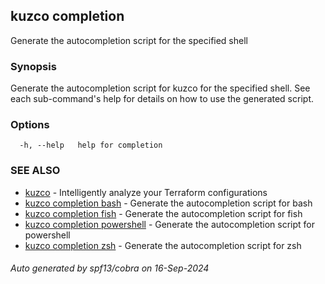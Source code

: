 ## kuzco completion

Generate the autocompletion script for the specified shell

### Synopsis

Generate the autocompletion script for kuzco for the specified shell.
See each sub-command's help for details on how to use the generated script.


### Options

```
  -h, --help   help for completion
```

### SEE ALSO

* [kuzco](kuzco.md)	 - Intelligently analyze your Terraform configurations
* [kuzco completion bash](kuzco_completion_bash.md)	 - Generate the autocompletion script for bash
* [kuzco completion fish](kuzco_completion_fish.md)	 - Generate the autocompletion script for fish
* [kuzco completion powershell](kuzco_completion_powershell.md)	 - Generate the autocompletion script for powershell
* [kuzco completion zsh](kuzco_completion_zsh.md)	 - Generate the autocompletion script for zsh

###### Auto generated by spf13/cobra on 16-Sep-2024
